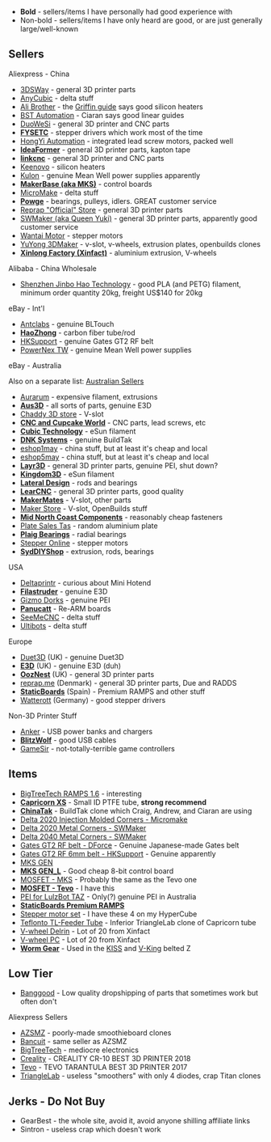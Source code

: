 * **Bold** - sellers/items I have personally had good experience with
* Non-bold - sellers/items I have only heard are good, or are just generally large/well-known

## Sellers

Aliexpress - China

* [3DSWay](https://www.aliexpress.com/store/1948493) - general 3D printer parts
* [AnyCubic](https://www.aliexpress.com/store/1182157) - delta stuff
* [Ali Brother](https://www.aliexpress.com/store/709519) - the [Griffin guide](http://griffinprinter.org/Griffin%20OS/index.php?topic=10.0) says good silicon heaters
* [BST Automation](https://www.aliexpress.com/store/314742) - Ciaran says good linear guides
* [DuoWeSi](https://www.aliexpress.com/store/2882163) - general 3D printer and CNC parts
* [**FYSETC**](https://www.aliexpress.com/store/2498059) - stepper drivers which work most of the time
* [HongYi Automation](https://www.aliexpress.com/store/822038) - integrated lead screw motors, packed well
* [**IdeaFormer**](https://www.aliexpress.com/store/2949167) - general 3D printer parts, kapton tape
* [**linkcnc**](https://www.aliexpress.com/store/834897) - general 3D printer and CNC parts
* [Keenovo](https://www.aliexpress.com/store/210086) - silicon heaters
* [Kulon](https://kulon.aliexpress.com/store/1982643) - genuine Mean Well power supplies apparently
* [**MakerBase (aka MKS)**](https://www.aliexpress.com/store/1047297) - control boards
* [MicroMake](https://www.aliexpress.com/store/2128317) - delta stuff
* [**Powge**](https://www.aliexpress.com/store/702327) - bearings, pulleys, idlers. GREAT customer service
* [Reprap "Official" Store](https://www.aliexpress.com/store/1051583) - general 3D printer parts
* [SWMaker (aka Queen Yuki)](https://www.aliexpress.com/store/2412069) - general 3D printer parts, apparently good customer service
* [Wantai Motor](https://www.aliexpress.com/store/603041) - stepper motors
* [YuYong 3DMaker](https://www.aliexpress.com/store/1711438) - v-slot, v-wheels, extrusion plates, openbuilds clones
* [**Xinlong Factory (Xinfact)**](https://www.aliexpress.com/store/123598) - aluminium extrusion, V-wheels

Alibaba - China Wholesale

* [Shenzhen Jinbo Hao Technology](https://www.alibaba.com/product-detail/high-quality-3d-printing-filament-for_60635089247.html) - good PLA (and PETG) filament, minimum order quantity 20kg, freight US$140 for 20kg

eBay - Int'l

* [Antclabs](http://www.ebay.com.au/usr/antclabs2016) - genuine BLTouch
* [**HaoZhong**](http://stores.ebay.com.au/HaoZhong-Carbon-Fiber-Tube) - carbon fiber tube/rod
* [HKSupport](http://stores.ebay.com.au/HKSupport) - genuine Gates GT2 RF belt
* [PowerNex TW](http://stores.ebay.com.au/PowerNex-TW) - genuine Mean Well power supplies

eBay - Australia

Also on a separate list: [Australian Sellers](3D-Printing-Australian-Sellers)

* [Aurarum](http://stores.ebay.com.au/Aurarum) - expensive filament, extrusions
* [**Aus3D**](http://stores.ebay.com.au/aus3d-shop) - all sorts of parts, genuine E3D
* [Chaddy 3D store](https://www.ebay.com.au/usr/chaddy3dstore) - V-slot
* [**CNC and Cupcake World**](http://stores.ebay.com.au/CNC-AND-CUPCAKE-WORLD) - CNC parts, lead screws, etc
* [**Cubic Technology**](http://stores.ebay.com.au/ctech2016) - eSun filament
* [**DNK Systems**](http://stores.ebay.com.au/DNKSystems) - genuine BuildTak
* [eshop1may](https://stores.ebay.com.au/eshop1may) - china stuff, but at least it's cheap and local
* [eshop5may](https://stores.ebay.com.au/eshop5may) - china stuff, but at least it's cheap and local
* [**Layr3D**](http://stores.ebay.com.au/Layr3d-Printing) - general 3D printer parts, genuine PEI, shut down?
* [**Kingdom3D**](https://www.kingdom3d.com.au/) - eSun filament
* [**Lateral Design**](http://stores.ebay.com.au/LateralDesign) - rods and bearings
* [**LearCNC**](http://stores.ebay.com.au/learcnc) - general 3D printer parts, good quality
* [**MakerMates**](http://stores.ebay.com.au/makermates/) - V-slot, other parts
* [Maker Store](https://www.ebay.com.au/usr/maker_store_au) - V-slot, OpenBuilds stuff
* [**Mid North Coast Components**](https://www.ebay.com.au/usr/mid_nth_coast_components) - reasonably cheap fasteners
* [Plate Sales Tas](http://stores.ebay.com.au/Platesales-Tas) - random aluminium plate
* [**Plaig Bearings**](http://stores.ebay.com.au/Plaig-Bearings) - radial bearings
* [Stepper Online](http://stores.ebay.com.au/au-stepperonline) - stepper motors
* [**SydDIYShop**](http://stores.ebay.com.au/zshe4454) - extrusion, rods, bearings

USA

* [Deltaprintr](https://www.deltaprintr.com/) - curious about Mini Hotend
* [**Filastruder**](http://filastruder.com/) - genuine E3D
* [Gizmo Dorks](https://www.amazon.com/Gizmo-Dorks/pages/2529487011) - genuine PEI
* [**Panucatt**](http://panucatt.com/) - Re-ARM boards
* [SeeMeCNC](https://www.seemecnc.com/) - delta stuff
* [Ultibots](http://ultibots.com/) - delta stuff

Europe

* [Duet3D](http://www.duet3d.com/) (UK) - genuine Duet3D
* [**E3D**](http://e3d-online.com/) (UK) - genuine E3D (duh)
* [**OozNest**](http://ooznest.co.uk/) (UK) - general 3D printer parts
* [reprap.me](http://www.reprap.me/) (Denmark) - general 3D printer parts, Due and RADDS
* [**StaticBoards**](https://www.tindie.com/stores/staticboards/) (Spain) - Premium RAMPS and other stuff
* [Watterott](http://www.watterott.com/?action=change_lang&new_lang=en&page=index) (Germany) - good stepper drivers

Non-3D Printer Stuff

* [Anker](https://www.aliexpress.com/store/1710553) - USB power banks and chargers
* [**BlitzWolf**](https://www.aliexpress.com/store/1965360) - good USB cables
* [GameSir](https://www.aliexpress.com/store/1948940) - not-totally-terrible game controllers

## Items

* [BigTreeTech RAMPS 1.6](https://www.aliexpress.com/item/Bigtreetech-Ramps-1-5-upgrade-base-on-Ramps-1-4-3D-control-panel-mainboard-Reprap-Mendel/32822208144.html) - interesting
* [**Capricorn XS**](https://www.filastruder.com/collections/e3d-spare-parts-and-accessories/products/capricorn-ptfe-tubing?variant=45539850511) - Small ID PTFE tube, **strong recommend**
* [**ChinaTak**](https://www.ebay.com.au/itm/Reusable-3D-Printer-Heated-Bed-Build-Surface-Sticker-200-220-250-300mm/332356334991) - BuildTak clone which Craig, Andrew, and Ciaran are using
* [Delta 2020 Injection Molded Corners - Micromake](https://www.aliexpress.com/item/Micromake-3D-Printer-Vertax-Set/32655642031.html)
* [Delta 2020 Metal Corners - SWMaker](https://www.aliexpress.com/item/Colorful-all-metal-3D-Kossel-printer-2020-aluminum-alloy-delta-angle-corner-kit-Kossel-corner-kit/32787024606.html)
* [Delta 2040 Metal Corners - SWMaker](https://www.aliexpress.com/item/Funssor-2040-aluminum-profile-frame-Bottom-Top-vertex-metal-angle-corners-for-DIY-Kossel-XXL-3D/32823300793.html)
* [Gates GT2 RF belt - DForce](https://www.aliexpress.com/item/GATES-LL-2GT-UNITTA-3D-printer-gear-synchronous-belt-GT2-Width-6MM-9MM-High-quality-wear/32847442138.html) - Genuine Japanese-made Gates belt
* [Gates GT2 RF 6mm belt - HKSupport](https://www.ebay.com/itm/2M-GATES-6mm-2GT-GT2-RF-Fiber-Glass-Reinforced-Rubber-Timing-Belt-for-3D-Printer/141938661911) - Genuine apparently
* [MKS GEN](https://www.aliexpress.com/store/product/4-layers-PCB-controller-board-MKS-Gen-V1-4-integrated-mainboard-compatible-Ramps1-4-Mega2560-R3/1047297_32810883738.html)
* [**MKS GEN_L**](https://www.aliexpress.com/store/product/controller-PCB-board-MKS-Gen-L-V1-0-integrated-mainboard-compatible-Ramps1-4-Mega2560-R3-support/1047297_32802151924.html) - Good cheap 8-bit control board
* [MOSFET - MKS](https://www.aliexpress.com/store/product/3Dprinter-heat-control-MKS-MOSFET-for-heated-bed-printer-head-MOS-30A/1047297_32405884519.html) - Probably the same as the Tevo one
* [**MOSFET - Tevo**](https://www.aliexpress.com/item/3D-Printer-parts-heating-controller-MKS-MOSFET-for-heat-bed-extruder-MOS-module-exceed-30A-support/32789089967.html) - I have this
* [PEI for LulzBot TAZ](https://core-electronics.com.au/lulzbot-taz-pei-sheet.html) - Only(?) genuine PEI in Australia
* [**StaticBoards Premium RAMPS**](https://www.tindie.com/products/staticboards/ramps-14-sb-premium/)
* [Stepper motor set](https://www.aliexpress.com/item/5pcs-3D-Printer-Nema-17-Stepper-Motors-42SHD0404-1-7A-Motor-4pcs-42SHD0217-1-5A-CNC/32824764988.html) - I have these 4 on my HyperCube
* [Teflonto TL-Feeder Tube](https://www.aliexpress.com/store/product/1M-PTFE-Tube-Teflon-PiPe-to-TL-Feeder-J-head-hotend-RepRap-Rostock-Bowden-Extruder-1/1654223_32811240720.html) - Inferior TriangleLab clone of Capricorn tube
* [V-wheel Delrin](https://www.aliexpress.com/item/Solid-V-wheel-Kit-for-V-Slot/32315153844.html) - Lot of 20 from Xinfact
* [V-wheel PC](https://www.aliexpress.com/item/Poly-Carbonate-Solid-V-wheel-Kit-for-V-Slot/32315197095.html) - Lot of 20 from Xinfact
* [**Worm Gear**](https://www.aliexpress.com/item/1M-20T-reduction-ratio-1-20-copper-worm-hole-5MM-metal-worm-reducer-transmission-parts/32317054520.html) - Used in the [KISS](https://www.thingiverse.com/thing:2491053) and [V-King](https://github.com/RoyBerntsenDesign/V-King) belted Z

## Low Tier

* [Banggood](http://banggood.com/) - Low quality dropshipping of parts that sometimes work but often don't

Aliexpress Sellers

* [AZSMZ](https://www.aliexpress.com/store/2179173) - poorly-made smoothieboard clones
* [Bancuit](https://bancuit.aliexpress.com/) - same seller as AZSMZ
* [BigTreeTech](https://www.aliexpress.com/store/228623) - mediocre electronics
* [Creality](https://www.aliexpress.com/store/2846085) - CREALITY CR-10 BEST 3D PRINTER 2018
* [Tevo](https://www.aliexpress.com/store/2010004) - TEVO TARANTULA BEST 3D PRINTER 2017
* [TriangleLab](https://www.aliexpress.com/store/1654223) - useless "smoothers" with only 4 diodes, crap Titan clones

## Jerks - Do Not Buy

* GearBest - the whole site, avoid it, avoid anyone shilling affiliate links
* Sintron - useless crap which doesn't work